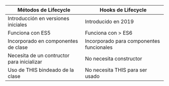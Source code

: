 |Métodos de Lifecycle | Hooks de Lifecycle |
| ------------------- | ----------------- |
| Introducción en versiones iniciales|Introducido en 2019 |
| Funciona con ES5 | Funciona con > ES6 |
| Incorporado en componentes de clase | Incorporado para componentes funcionales |
| Necesita de un contructor para inicializar | No necesita constructor |
| Uso de THIS bindeado de la clase | No necesita THIS para ser usado |

